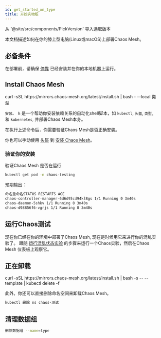 ```yaml
---
id: get_started_on_type
title: 开始实物版
---
```


从 '@site/src/components/PickVersion' 导入选取版本

本文档描述如何在你的膝上型电脑(Linux或macOS)上部署Chaos Mesh。

## 必备条件

在部署前，请确保 [停靠](https://docs.docker.com/install/) 已经安装并在你的本地机器上运行。

## Install Chaos Mesh

<PickVersion className="language-bash">
  curl -sSL https://mirrors.chaos-mesh.org/latest/install.sh | bash - --local 类型
</PickVersion>

`安装。 h` 是一个帮助你安装依赖关系的自动化shell脚本，如 `kubectl`, `头盔`, `类型`, 和 `kubernetes`, 并部署Chaos Mesh本身。

在执行上述命令后，你需要验证Chaos Mesh是否正确安装。

你也可以手动使用 [头盔](https://helm.sh/) 到 [安装 Chaos Mesh](../user_guides/installation.md#install-by-helm)。

### 验证你的安装

验证Chaos Mesh 是否在运行

```bash
kubectl get pod -n chaos-testing
```

预期输出：

```bash
命名重命名STATUS RESTARTS AGE
chaos-controller-manager-6d6d95cd94kl8gs 1/1 Running 0 3m40s
chaos-daemon-5shkv 1/1 Running 0 3m40s
chaos-d98856f6-vgrjs 1/1 Running 0 3m40s
```

## 运行Chaos测试

现在你已经在你的环境中部署了Chaos Mesh, 现在是时候用它来进行你的混乱实验了。 跟随 [运行混乱状态实验](../user_guides/run_chaos_experiment.md) 的步骤来运行一个Chaos实验，然后在Chaos Mesh 仪表板上观察它。

## 正在卸载

<PickVersion className="language-bash">
  curl -sSL https://mirrors.chaos-mesh.org/latest/install.sh | bash -s -- --template | kubectl delete -f
</PickVersion>

此外，你还可以直接删除命名空间来卸载Chaos Mesh。

```bash
kubectl 删除 ns chaos-测试
```

## 清理数据组

```bash
删除数据组 --name=type
```

